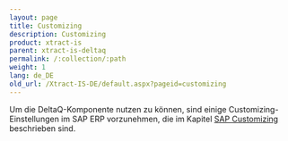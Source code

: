 ```yaml
---
layout: page
title: Customizing
description: Customizing
product: xtract-is
parent: xtract-is-deltaq
permalink: /:collection/:path
weight: 1
lang: de_DE
old_url: /Xtract-IS-DE/default.aspx?pageid=customizing
---
```


Um die DeltaQ-Komponente nutzen zu können, sind einige Customizing-Einstellungen im SAP ERP vorzunehmen, die im Kapitel [SAP Customizing](../sap-customizing)  beschrieben sind.